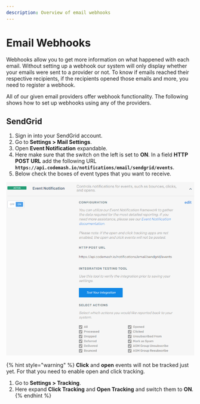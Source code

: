 ```yaml
---
description: Overview of email webhooks
---
```


# Email Webhooks

Webhooks allow you to get more information on what happened with each email. Without setting up a webhook our system will only display whether your emails were sent to a provider or not. To know if emails reached their respective recipients, if the recipients opened those emails and more, you need to register a webhook.

All of our given email providers offer webhook functionality. The following shows how to set up webhooks using any of the providers.

## SendGrid

1. Sign in into your SendGrid account.
2. Go to **Settings &gt; Mail Settings**.
3. Open **Event Notification** expandable.
4. Here make sure that the switch on the left is set to **ON**. In a field **HTTP POST URL** add the following URL **`https://api.codemash.io/notifications/email/sendgrid/events`**.
5. Below check the boxes of event types that you want to receive.

![SendGrid event notification setup](../../.gitbook/assets/sendgrid_webhooks.png)

{% hint style="warning" %}
**Click** and **open** events will not be tracked just yet. For that you need to enable open and click tracking.

1. Go to **Settings &gt; Tracking**.
2. Here expand **Click Tracking** and **Open Tracking** and switch them to **ON**.
{% endhint %}

